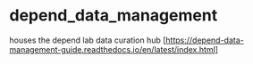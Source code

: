 # depend_data_management

houses the depend lab data curation hub [https://depend-data-management-guide.readthedocs.io/en/latest/index.html]
